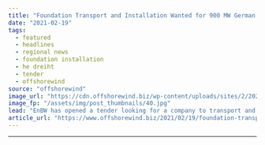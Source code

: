 ```yaml
---
title: "Foundation Transport and Installation Wanted for 900 MW German Offshore Wind Farm"
date: "2021-02-19"
tags: 
  - featured
  - headlines
  - regional news
  - foundation installation
  - he dreiht
  - tender
  - offshorewind
source: "offshorewind"
image_url: "https://cdn.offshorewind.biz/wp-content/uploads/sites/2/2021/02/19101004/Foundation-Transport-and-Installation-Wanted-for-900-MW-German-Offshore-Wind-Farm.jpg"
image_fp: "/assets/img/post_thumbnails/40.jpg"
lead: "EnBW has opened a tender looking for a company to transport and install the"
article_url: "https://www.offshorewind.biz/2021/02/19/foundation-transport-and-installation-wanted-for-900-mw-german-offshore-wind-farm/"
---
```


---
